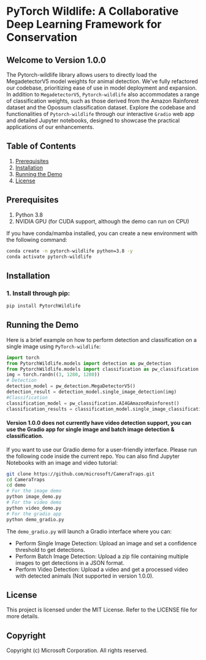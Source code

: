 # PyTorch Wildlife: A Collaborative Deep Learning Framework for Conservation

## Welcome to Version 1.0.0

The Pytorch-wildlife library allows users to directly load the MegadetectorV5 model weights for animal detection. We've fully refactored our codebase, prioritizing ease of use in model deployment and expansion. In addition to `MegadetectorV5`, `Pytorch-wildlife` also accommodates a range of classification weights, such as those derived from the Amazon Rainforest dataset and the Opossum classification dataset. Explore the codebase and functionalities of `Pytorch-wildlife` through our interactive `Gradio` web app and detailed Jupyter notebooks, designed to showcase the practical applications of our enhancements.

## Table of Contents
1. [Prerequisites](#prerequisites)
2. [Installation](#installation) 
3. [Running the Demo](#running-the-demo)
4. [License](#license)
 
## Prerequisites
 
1. Python 3.8 
2. NVIDIA GPU (for CUDA support, although the demo can run on CPU)

If you have conda/mamba installed, you can create a new environment with the following command:
```bash
conda create -n pytorch-wildlife python=3.8 -y
conda activate pytorch-wildlife
```

## Installation
### 1. Install through pip:
```bash
pip install PytorchWildlife
```
## Running the Demo
Here is a brief example on how to perform detection and classification on a single image using `PyTorch-wildlife`:
```python
import torch
from PytorchWildlife.models import detection as pw_detection
from PytorchWildlife.models import classification as pw_classification
img = torch.randn((3, 1280, 1280))
# Detection
detection_model = pw_detection.MegaDetectorV5()
detection_result = detection_model.single_image_detection(img)
#Classification
classification_model = pw_classification.AI4GAmazonRainforest()
classification_results = classification_model.single_image_classification(img)
```

#### Version 1.0.0 does not currently have video detection support, you can use the Gradio app for single image and batch image detection \& classification.
If you want to use our Gradio demo for a user-friendly interface. Please run the following code inside the current repo. You can also find Jupyter Notebooks with an image and video tutorial:
```bash
git clone https://github.com/microsoft/CameraTraps.git
cd CameraTraps
cd demo
# For the image demo
python image_demo.py
# For the video demo
python video_demo.py
# For the gradio app
python demo_gradio.py
```
The `demo_gradio.py` will launch a Gradio interface where you can:
- Perform Single Image Detection: Upload an image and set a confidence threshold to get detections.
- Perform Batch Image Detection: Upload a zip file containing multiple images to get detections in a JSON format.
- Perform Video Detection: Upload a video and get a processed video with detected animals (Not supported in version 1.0.0).
  
## License
This project is licensed under the MIT License. Refer to the LICENSE file for more details.
## Copyright
Copyright (c) Microsoft Corporation. All rights reserved.
